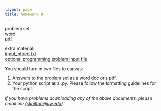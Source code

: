 ```yaml
---
layout: page
title: homework 9
---
```


problem set:    
[word](homework9.docx)  
[pdf](homework9.pdf)

extra material:   
[input_phred.txt](input_phred.txt)  
[optional programming problem input file](binsearch_example.txt)  

You should turn in two files to canvas:   
1. Answers to the problem set as a word doc or a pdf.   
2. Your python script as a .py. Please follow the formatting guidelines for the script.   

*if you have problems downloading any of the above documents, please email me (skhilton@uw.edu)*
